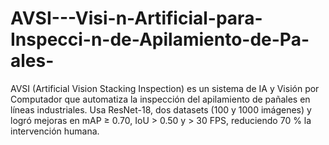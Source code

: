 # AVSI---Visi-n-Artificial-para-Inspecci-n-de-Apilamiento-de-Pa-ales-
AVSI (Artificial Vision Stacking Inspection) es un sistema de IA y Visión por Computador que automatiza la inspección del apilamiento de pañales en líneas industriales. Usa ResNet-18, dos datasets (100 y 1000 imágenes) y logró mejoras en mAP ≥ 0.70, IoU > 0.50 y > 30 FPS, reduciendo 70 % la intervención humana.
